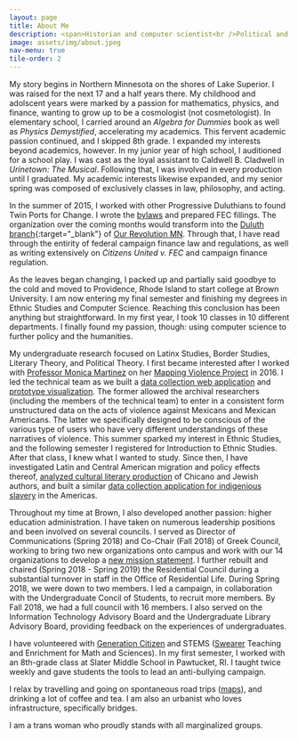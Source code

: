 ```yaml
---
layout: page
title: About Me
description: <span>Historian and computer scientist<br />Political and technological<br />Writer and activist</span>
image: assets/img/about.jpeg
nav-menu: true
tile-order: 2
---
```


My story begins in Northern Minnesota on the shores of Lake Superior. I was raised for the next 17 and a half years there. My childhood and adolscent years were marked by a passion for mathematics, physics, and finance, wanting to grow up to be a cosmologist (not cosmetologist). In elementary school, I carried around an _Algebra for Dummies_ book as well as _Physics Demystified_, accelerating my academics. This fervent academic passion continued, and I skipped 8th grade. I expanded my interests beyond academics, however. In my junior year of high school, I auditioned for a school play. I was cast as the loyal assistant to Caldwell B. Cladwell in _Urinetown: The Musical_. Following that, I was involved in every production until I graduated. My academic interests likewise expanded, and my senior spring was composed of exclusively classes in law, philosophy, and acting.

In the summer of 2015, I worked with other Progressive Duluthians to found Twin Ports for Change. I wrote the [bylaws](/twin-ports-bylaws.pdf) and prepared FEC fillings. The organization over the coming months would transform into the [Duluth branch](https://www.facebook.com/OurRevolutionDuluth/){:target="\_blank"} of [Our Revolution MN](https://ourrevolutionmn.com/). Through that, I have read through the entirity of federal campaign finance law and regulations, as well as writing extensively on _Citizens United v. FEC_ and campaign finance regulation.

As the leaves began changing, I packed up and partially said goodbye to the cold and moved to Providence, Rhode Island to start college at Brown University. I am now entering my final semester and finishing my degrees in Ethnic Studies and Computer Science. Reaching this conclusion has been anything but straightforward. In my first year, I took 10 classes in 10 different departments. I finally found my passion, though: using computer science to further policy and the humanities.

My undergraduate research focused on Latinx Studies, Border Studies, Literary Theory, and Political Theory. I first became interested after I worked with [Professor Monica Martinez](https://vivo.brown.edu/display/mmartin4) on her [Mapping Violence Project](https://mappingviolence.com/) in 2016. I led the technical team as we built a [data collection web application]() and [prototype visualization](). The former allowed the archival researchers (including the members of the technical team) to enter in a consistent form unstructured data on the acts of violence against Mexicans and Mexican Americans. The latter we specifically designed to be conscious of the various type of users who have very different understandings of these narratives of violence. This summer sparked my interest in Ethnic Studies, and the following semester I registered for Introduction to Ethnic Studies. After that class, I knew what I wanted to study. Since then, I have investigated Latin and Central American migration and policy effects thereof, [analyzed cultural literary production]() of Chicano and Jewish authors, and built a similar [data collection application for indigenious slavery]() in the Americas.

Throughout my time at Brown, I also developed another passion: higher education administration. I have taken on numerous leadership positions and been involved on several councils. I served as Director of Communications (Spring 2018) and Co-Chair (Fall 2018) of Greek Council, working to bring two new organizations onto campus and work with our 14 organizations to develop a [new mission statement](https://www.brown.edu/campus-life/events/student-activities/student-groups/greek-and-program-houses). I further rebuilt and chaired (Spring 2018 - Spring 2019) the Residential Council during a substantial turnover in staff in the Office of Residential Life. During Spring 2018, we were down to two members. I led a campaign, in collaboration with the Undergraduate Concil of Students, to recruit more members. By Fall 2018, we had a full council with 16 members. I also served on the Information Technology Advisory Board and the Undergraduate Library Advisory Board, providing feedback on the experiences of undergraduates.

I have volunteered with [Generation Citizen](https://generationcitizen.org) and STEMS ([Swearer](https://www.brown.edu/academics/college/swearer/) Teaching and Enrichment for Math and Sciences). In my first semester, I worked with an 8th-grade class at Slater Middle School in Pawtucket, RI. I taught twice weekly and gave students the tools to lead an anti-bullying campaign.

I relax by travelling and going on spontaneous road trips ([maps]()), and drinking a lot of coffee and tea. I am also an urbanist who loves infrastructure, specifically bridges.

I am a trans woman who proudly stands with all marginalized groups.
